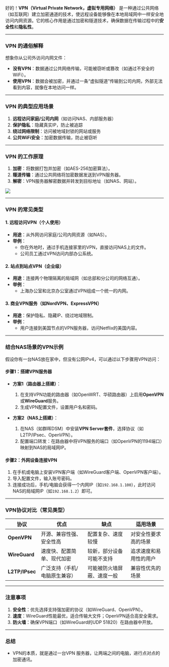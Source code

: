好的！**VPN（Virtual Private Network，虚拟专用网络）** 是一种通过公共网络（如互联网）建立加密通道的技术，使远程设备能够像在本地局域网中一样安全地访问内网资源。它的核心作用是通过加密和隧道技术，确保数据在传输过程中的**安全性**和**隐私性**。

---

### **VPN 的通俗解释**
想象你从公司外访问内网文件：
- **没有VPN**：数据通过公共网络传输，可能被窃听或篡改（如通过不安全的WiFi）。
- **使用VPN**：数据会被加密，并通过一条“虚拟隧道”传输到公司内网，外部无法看到内容，就像在本地访问一样。

---

### **VPN 的典型应用场景**
1. **远程访问家庭/公司内网**（如访问NAS、内部服务器）
2. **保护隐私**：隐藏真实IP，防止被追踪
3. **绕过网络限制**：访问被地域封锁的网站或服务
4. **公共WiFi安全**：加密数据传输，防止被窃听

---

### **VPN 的工作原理**
1. **加密**：将数据打包并加密（如AES-256加密算法）。
2. **隧道传输**：通过公共网络将加密数据发送到VPN服务器。
3. **解密**：VPN服务器解密数据并转发到目标地址（如NAS、网站）。

![](https://www.cloudflare.com/img/learning/access-management/what-is-a-vpn/vpn-encrypted-tunnel.svg)

---

### **VPN 的常见类型**
#### 1. **远程访问VPN**（个人使用）
- **用途**：从外网访问家庭/公司内网资源（如NAS）。
- **举例**：
  - 你在外地时，通过手机连接家里的VPN，直接访问NAS上的文件。
  - 公司员工通过VPN访问内部办公系统。

#### 2. **站点到站点VPN**（企业级）
- **用途**：连接两个物理隔离的局域网（如总部和分公司的网络互通）。
- **举例**：
  - 上海办公室和北京办公室通过VPN组成一个统一的内网。

#### 3. **商业VPN服务**（如NordVPN、ExpressVPN）
- **用途**：保护隐私、隐藏IP、绕过地域限制。
- **举例**：
  - 用户连接到美国节点的VPN服务器，访问Netflix的美国内容。

---

### **结合NAS场景的VPN示例**
假设你有一台NAS放在家中，但没有公网IPv4，可以通过以下步骤用VPN访问：

#### **步骤1：搭建VPN服务器**
- **方案1（路由器上搭建）**：
  1. 在支持VPN功能的路由器（如OpenWRT、华硕路由器）上启用**OpenVPN**或**WireGuard**服务。
  2. 生成VPN配置文件，设置用户名和密码。

- **方案2（NAS上搭建）**：
  1. 在NAS（如群晖DSM）中安装**VPN Server套件**，选择协议（如L2TP/IPsec、OpenVPN）。
  2. 配置端口转发：在路由器中将VPN服务的端口（如OpenVPN的1194端口）映射到NAS的局域网IP。

#### **步骤2：外网设备连接VPN**
1. 在手机或电脑上安装VPN客户端（如WireGuard客户端、OpenVPN客户端）。
2. 导入配置文件，输入账号密码。
3. 连接成功后，手机/电脑会获得一个内网IP（如`192.168.1.100`），此时访问NAS的局域网IP（如`192.168.1.2`）即可。

---

### **VPN协议对比（常见类型）**
| 协议           | 优点                          | 缺点                       | 适用场景               |
| -------------- | ----------------------------- | -------------------------- | ---------------------- |
| **OpenVPN**    | 开源、兼容性强、安全性高      | 配置复杂、速度较慢         | 对安全性要求高的场景   |
| **WireGuard**  | 速度快、配置简单、现代加密    | 较新，部分设备可能不支持   | 追求速度和易用性的用户 |
| **L2TP/IPsec** | 广泛支持（手机/电脑原生兼容） | 可能被防火墙屏蔽、速度一般 | 兼容性优先的场景       |

---

### **注意事项**
1. **安全性**：优先选择支持强加密的协议（如WireGuard、OpenVPN）。
2. **速度**：WireGuard性能最优，适合传输大文件；OpenVPN适合高安全需求。
3. **防火墙**：确保VPN端口（如WireGuard的UDP 51820）在路由器中开放。

---

### **总结**
- VPN的本质，就是通过一台VPN 服务器，让两端之间的电脑，进行点对点的加密通讯。
